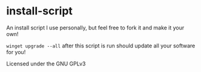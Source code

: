 # install-script
An install script I use personally, but feel free to fork it and make it your own!

```winget upgrade --all``` after this script is run should update all your software for you!

Licensed under the GNU GPLv3
